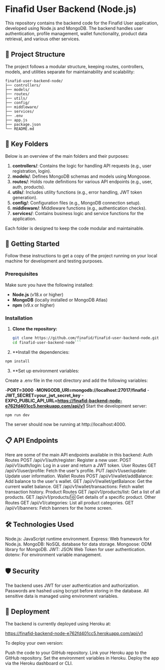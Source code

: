 # Finafid User Backend (Node.js)

This repository contains the backend code for the Finafid User application, developed using Node.js and MongoDB. The backend handles user authentication, profile management, wallet functionality, product data retrieval, and various other services.

## 📂 Project Structure

The project follows a modular structure, keeping routes, controllers, models, and utilities separate for maintainability and scalability:

```plaintext
finafid-user-backend-node/
├── controllers/
├── models/
├── routes/
├── utils/
├── config/
├── middleware/
├── services/
├── .env
├── app.js
├── package.json
└── README.md
```



## 📂 Key Folders

Below is an overview of the main folders and their purposes:

1. **controllers/**: Contains the logic for handling API requests (e.g., user registration, login).
2. **models/**: Defines MongoDB schemas and models using Mongoose.
3. **routes/**: Holds route definitions for various API endpoints (e.g., user, auth, products).
4. **utils/**: Includes utility functions (e.g., error handling, JWT token generation).
5. **config/**: Configuration files (e.g., MongoDB connection setup).
6. **middleware/**: Middleware functions (e.g., authentication checks).
7. **services/**: Contains business logic and service functions for the application.

Each folder is designed to keep the code modular and maintainable.

## 🚀 Getting Started

Follow these instructions to get a copy of the project running on your local machine for development and testing purposes.

### Prerequisites

Make sure you have the following installed:

- **Node.js** (v18.x or higher)
- **MongoDB** (locally installed or MongoDB Atlas)
- **npm** (v9.x or higher)

### Installation

1. **Clone the repository:**

   ```bash
   git clone https://github.com/finafid/finafid-user-backend-node.git
   cd finafid-user-backend-node```

2. **Install the dependencies:

```bash
npm install
```
3. **Set up environment variables:

Create a .env file in the root directory and add the following variables:

-**PORT=3000**
-**MONGODB_URI=mongodb://localhost:27017/finafid**
-**JWT_SECRET=your_jwt_secret_key**
-**EXPO_PUBLIC_API_URL=https://finafid-backend-node-e762fd401cc5.herokuapp.com/api/v1**
Start the development server:
```
npm run dev
```
The server should now be running at http://localhost:4000.

## 📋 API Endpoints

Here are some of the main API endpoints available in this backend:
Auth Routes
POST /api/v1/auth/register: Register a new user.
POST /api/v1/auth/login: Log in a user and return a JWT token.
User Routes
GET /api/v1/user/profile: Fetch the user's profile.
PUT /api/v1/user/update: Update user information.
Wallet Routes
POST /api/v1/wallet/addBalance: Add balance to the user's wallet.
GET /api/v1/wallet/getBalance: Get the current wallet balance.
GET /api/v1/wallet/transactions: Fetch wallet transaction history.
Product Routes
GET /api/v1/products/list: Get a list of all products.
GET /api/v1/products/:id: Get details of a specific product.
Other Routes
GET /api/v1/categories: List all product categories.
GET /api/v1/banners: Fetch banners for the home screen.


## 🛠️ Technologies Used
Node.js: JavaScript runtime environment.
Express: Web framework for Node.js.
MongoDB: NoSQL database for data storage.
Mongoose: ODM library for MongoDB.
JWT: JSON Web Token for user authentication.
dotenv: For environment variable management.

## 🛡️ Security
The backend uses JWT for user authentication and authorization.
Passwords are hashed using bcrypt before storing in the database.
All sensitive data is managed using environment variables.
## 🔄 Deployment
The backend is currently deployed using Heroku at:

https://finafid-backend-node-e762fd401cc5.herokuapp.com/api/v1

To deploy your own version:

Push the code to your GitHub repository.
Link your Heroku app to the GitHub repository.
Set the environment variables in Heroku.
Deploy the app via the Heroku dashboard or CLI.

